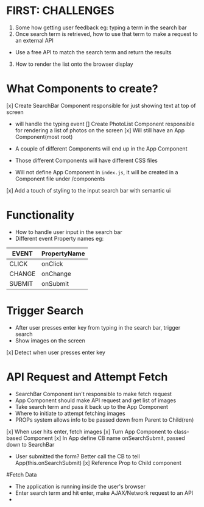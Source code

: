 # FIRST: CHALLENGES
1. Some how getting user feedback
eg: typing a term in the search bar
2. Once search term is retrieved, how to use that term to make a request to an external API
- Use a free API to match the search term and return the results
3. How to render the list onto the browser display

# What Components to create?
[x] Create SearchBar Component responsible for just showing text at top of screen
  - will handle the typing event
[] Create PhotoList Component responsible for rendering a list of photos on the screen
[x] Will still have an App Component(most root)

- A couple of different Components will end up in the App Component
- Those different Components will have different CSS files
- Will not define App Component in `index.js`, it will be created in a Component file under /components

[x] Add a touch of styling to the input search bar with semantic ui

# Functionality
- How to handle user input in the search bar
- Different event Property names
eg:

EVENT | PropertyName
-- | --
CLICK | onClick
CHANGE | onChange
SUBMIT | onSubmit

# Trigger Search
- After user presses enter key from typing in the search bar, trigger search
- Show images on the screen

[x] Detect when user presses enter key

# API Request and Attempt Fetch
- SearchBar Component isn't responsible to make fetch request
- App Component should make API request and get list of images
- Take search term and pass it back up to the App Component
- Where to initiate to attempt fetching images
- PROPs system allows info to be passed down from Parent to Child(ren)

[x] When user hits enter, fetch images
[x] Turn App Component to class-based Component
[x] In App define CB name onSearchSubmit, passed down to SearchBar
  - User submitted the form? Better call the CB to tell App(this.onSearchSubmit)
[x] Reference Prop to Child component

#Fetch Data
- The application is running inside the user's browser
- Enter search term and hit enter, make AJAX/Network request to an API
- 
